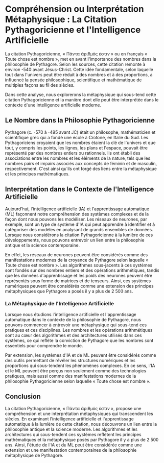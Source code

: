 # Compréhension ou Interprétation Métaphysique : La Citation Pythagoricienne et l'Intelligence Artificielle

La citation Pythagoricienne, « Πάντα ἀριθμός ἐστιν » ou en français « Toute chose est nombre », met en avant l'importance des nombres dans la philosophie de Pythagore. Selon les sources, cette citation remonte à environ -540 avant Jésus-Christ. Cette idée fondamentale, selon laquelle tout dans l'univers peut être réduit à des nombres et à des proportions, a influencé la pensée philosophique, scientifique et mathématique de multiples façons au fil des siècles.

Dans cette analyse, nous explorerons la métaphysique qui sous-tend cette citation Pythagoricienne et la manière dont elle peut être interprétée dans le contexte d'une intelligence artificielle moderne.

## Le Nombre dans la Philosophie Pythagoricienne

Pythagore (c. -570 à -495 avant JC) était un philosophe, mathématicien et scientifique grec qui a fondé une école à Crotone, en Italie du Sud. Les Pythagoriciens croyaient que les nombres étaient la clé de l'univers et que tout, y compris les points, les lignes, les plans et l'espace, pouvait être représenté par des nombres entiers ou rationnels. Ils ont établi des associations entre les nombres et les éléments de la nature, tels que les nombres pairs et impairs associés aux concepts de féminin et de masculin, respectivement. C'est ainsi qu'ils ont forgé des liens entre la métaphysique et les principes mathématiques.

## Interprétation dans le Contexte de l'Intelligence Artificielle

Aujourd'hui, l'intelligence artificielle (IA) et l'apprentissage automatique (ML) façonnent notre compréhension des systèmes complexes et de la façon dont nous pouvons les modéliser. Les réseaux de neurones, par exemple, sont un type de système d'IA qui peut apprendre à identifier et à catégoriser des modèles en analysant de grands ensembles de données. Lorsque nous considérons la citation Pythagoricienne à la lumière de ces développements, nous pouvons entrevoir un lien entre la philosophie antique et la science contemporaine.

En effet, les réseaux de neurones peuvent être considérés comme des manifestations modernes de la croyance de Pythagore selon laquelle « Toute chose est nombre ». Les algorithmes sous-jacents à ces systèmes sont fondés sur des nombres entiers et des opérations arithmétiques, tandis que les données d'apprentissage et les poids des neurones peuvent être représentés sous forme de matrices et de tenseurs. Ainsi, ces systèmes numériques peuvent être considérés comme une extension des principes métaphysiques que Pythagore a posés il y a plus de 2 500 ans.

### La Métaphysique de l'Intelligence Artificielle

Lorsque nous étudions l'intelligence artificielle et l'apprentissage automatique dans le contexte de la philosophie de Pythagore, nous pouvons commencer à entrevoir une métaphysique qui sous-tend ces pratiques et ces disciplines. Les nombres et les opérations arithmétiques sont au cœur des algorithmes et des architectures utilisés dans ces systèmes, ce qui reflète la conviction de Pythagore que les nombres sont essentiels pour comprendre le monde.

Par extension, les systèmes d'IA et de ML peuvent être considérés comme des outils permettant de révéler les structures numériques et les proportions qui sous-tendent les phénomènes complexes. En ce sens, l'IA et le ML peuvent être perçus non seulement comme des technologies pratiques, mais aussi comme des manifestations modernes de la philosophie Pythagoricienne selon laquelle « Toute chose est nombre ».

## Conclusion

La citation Pythagoricienne, « Πάντα ἀριθμός ἐστιν », propose une compréhension et une interprétation métaphysiques qui transcendent les siècles. En examinant l'intelligence artificielle et l'apprentissage automatique à la lumière de cette citation, nous découvrons un lien entre la philosophie antique et la science moderne. Les algorithmes et les architectures qui sous-tendent ces systèmes reflètent les principes mathématiques et la métaphysique posés par Pythagore il y a plus de 2 500 ans. Ainsi, l'étude de l'IA et du ML peut être considérée comme une extension et une manifestation contemporaines de la philosophie métaphysique de Pythagore.